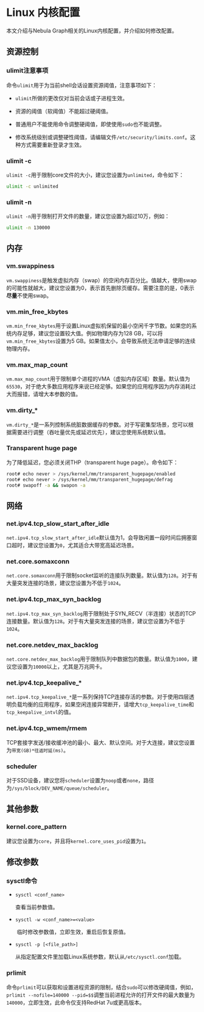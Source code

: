 # Linux 内核配置

本文介绍与Nebula Graph相关的Linux内核配置，并介绍如何修改配置。

## 资源控制

### ulimit注意事项

命令`ulimit`用于为当前shell会话设置资源阈值，注意事项如下：

- `ulimit`所做的更改仅对当前会话或子进程生效。
  
- 资源的阈值（软阈值）不能超过硬阈值。

- 普通用户不能使用命令调整硬阈值，即使使用`sudo`也不能调整。

- 修改系统级别或调整硬性阈值，请编辑文件`/etc/security/limits.conf`。这种方式需要重新登录才生效。
### ulimit -c

`ulimit -c`用于限制core文件的大小，建议您设置为`unlimited`，命令如下：

```bash
ulimit -c unlimited
```

### ulimit -n

`ulimit -n`用于限制打开文件的数量，建议您设置为超过10万，例如：

```bash
ulimit -n 130000
```

## 内存

### vm.swappiness

`vm.swappiness`是触发虚拟内存（swap）的空闲内存百分比。值越大，使用swap的可能性就越大，建议您设置为0，表示首先删除页缓存。需要注意的是，0表示**尽量**不使用swap。

### vm.min_free_kbytes

`vm.min_free_kbytes`用于设置Linux虚拟机保留的最小空闲千字节数。如果您的系统内存足够，建议您设置较大值。例如物理内存为128 GB，可以将`vm.min_free_kbytes`设置为5 GB。如果值太小，会导致系统无法申请足够的连续物理内存。

### vm.max_map_count

`vm.max_map_count`用于限制单个进程的VMA（虚拟内存区域）数量。默认值为`65530`，对于绝大多数应用程序来说已经足够。如果您的应用程序因为内存消耗过大而报错，请增大本参数的值。

### vm.dirty_*

`vm.dirty_*`是一系列控制系统脏数据缓存的参数。对于写密集型场景，您可以根据需要进行调整（吞吐量优先或延迟优先），建议您使用系统默认值。

### Transparent huge page

为了降低延迟，您必须关闭THP（transparent huge page）。命令如下：

```bash
root# echo never > /sys/kernel/mm/transparent_hugepage/enabled
root# echo never > /sys/kernel/mm/transparent_hugepage/defrag
root# swapoff -a && swapon -a
```

## 网络

### net.ipv4.tcp_slow_start_after_idle

`net.ipv4.tcp_slow_start_after_idle`默认值为1，会导致闲置一段时间后拥塞窗口超时，建议您设置为`0`，尤其适合大带宽高延迟场景。

### net.core.somaxconn

`net.core.somaxconn`用于限制socket监听的连接队列数量。默认值为`128`。对于有大量突发连接的场景，建议您设置为不低于`1024`。

### net.ipv4.tcp_max_syn_backlog

`net.ipv4.tcp_max_syn_backlog`用于限制处于SYN_RECV（半连接）状态的TCP连接数量。默认值为`128`。对于有大量突发连接的场景，建议您设置为不低于`1024`。

### net.core.netdev_max_backlog

`net.core.netdev_max_backlog`用于限制队列中数据包的数量。默认值为`1000`，建议您设置为`10000`以上，尤其是万兆网卡。

### net.ipv4.tcp_keepalive_*

`net.ipv4.tcp_keepalive_*`是一系列保持TCP连接存活的参数。对于使用四层透明负载均衡的应用程序，如果空闲连接异常断开，请增大`tcp_keepalive_time`和`tcp_keepalive_intvl`的值。

### net.ipv4.tcp_wmem/rmem

TCP套接字发送/接收缓冲池的最小、最大、默认空间。对于大连接，建议您设置为`带宽(GB)*往返时延(ms)`。

### scheduler

对于SSD设备，建议您将`scheduler`设置为`noop`或者`none`，路径为`/sys/block/DEV_NAME/queue/scheduler`。

## 其他参数

### kernel.core_pattern

建议您设置为`core`，并且将`kernel.core_uses_pid`设置为`1`。

## 修改参数

### sysctl命令

- `sysctl <conf_name>`
  
   查看当前参数值。
- `sysctl -w <conf_name>=<value>`

   临时修改参数值，立即生效，重启后恢复原值。
- `sysctl -p [<file_path>]`  
  
  从指定配置文件里加载Linux系统参数，默认从`/etc/sysctl.conf`加载。

### prlimit

命令`prlimit`可以获取和设置进程资源的限制，结合`sudo`可以修改硬阈值，例如，`prlimit --nofile=140000 --pid=$$`调整当前进程允许的打开文件的最大数量为`140000`，立即生效，此命令仅支持RedHat 7u或更高版本。





